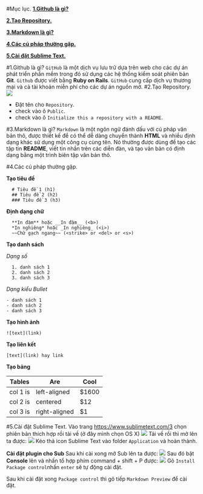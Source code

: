 #Mục lục.
[**1.Github là gì?**](#Github)

[**2.Tạo Repository.**](#Repo)

[**3.Markdown là gì?**](#Mardown)

[**4.Các cú pháp thường gặp.**](#cuphap)

[**5.Cài đặt Sublime Text.**](#setup)

 <a name="Github"></a> #1.Github là gì?
  `GitHub` là một dịch vụ lưu trữ dựa trên web cho các dự án phát triển phần mềm trong đó sử dụng các hệ thống kiểm soát phiên bản **Git**.
  `Github` được viết bằng **Ruby on Rails**. `GitHub` cung cấp dịch vụ thương mại và cả tài khoản miễn phí cho các dự án nguồn mở.
 <a name="Repo"></a> #2.Tạo Repository.
  ![](http://i.imgur.com/QnrHz47.png)
  - Đặt tên cho `Repository`.
  - check vào ô `Public`.
  - check vào ô `Initialize this a repository with a README`.
  
 <a name="Mardown"></a> #3.Markdown là gì?
  `Markdown` là một ngôn ngữ đánh dấu với cú pháp văn bản thô, được thiết kế để có thể dễ dàng chuyển thành **HTML** và nhiều định dạng khác sử dụng một công cụ cùng tên. Nó thường được dùng để tạo các tập tin **README**, viết tin nhắn trên các diễn đàn, và tạo văn bản có định dạng bằng một trình biên tập văn bản thô.

 <a name="cuphap"></a> #4.Các cú pháp thường gặp.
  
  **Tạo tiêu đề**
  
      # Tiêu đề 1 (h1)
      ## Tiêu đề 2 (h2)
      ### Tiêu đề 3 (h3)
      
  **Định dạng chữ**
  
      **In đậm** hoặc __In đậm__ (<b>)
      *In nghiêng* hoặc _In nghiêng_ (<i>)
      ~~Chữ gạch ngang~~ (<strike> or <del> or <s>)
      
  **Tạo danh sách**
  
  *Dạng số*
      
      1. danh sách 1
      2. danh sách 2
      3. danh sách 3
      
  *Dạng kiểu Bullet*
     
    - danh sách 1
    - danh sách 2
    - danh sách 3
    
  **Tạo hình ảnh**
    
    ![text](link)
  
  **Tạo liên kết**
    
    [text](link) hay link
    
  **Tạo bảng**
  
| Tables   |      Are      |  Cool |
|----------|---------------|-------|
| col 1 is |  left-aligned | $1600 |
| col 2 is |    centered   |   $12 |
| col 3 is | right-aligned |    $1 |
    
   
 <a name="setup"></a> #5.Cài đặt Sublime Text.
  Vào trang https://www.sublimetext.com/3 chọn phiên bản thích hợp rồi tải về (ở đây mình chọn OS X)
  ![](http://i.imgur.com/koucW59.png)
  Tải về rồi thì mở lên ta được:
  ![](http://i.imgur.com/2xhcXIK.png)
  Kéo thả icon Sublime Text vào folder `Application` và hoàn thành.
  
  **Cài đặt plugin cho Sub**
  Sau khi cài xong mở Sub lên ta được:
  ![](http://i.imgur.com/ah5JPUS.png)
  Sau đó bật **Console** lên và nhấn tổ hợp phím command + shift + P được:
  ![](http://i.imgur.com/LCIuOHB.png)
  Gõ `Install Package control`nhấn `enter` sẽ tự động cài đặt.
  
  Sau khi cài đặt xong `Package control` thì gõ tiếp `Markdown Preview` để cài đặt.
  
    
    
    
    
    
    
    
    
    
  
      
